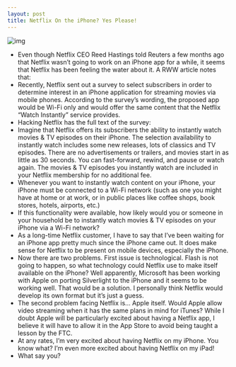 ```yaml
---
layout: post
title: Netflix On the iPhone? Yes Please!
---
```

![img](http://media.idownloadblog.com/wp-content/uploads/2010/03/netflix-iphone.jpg)
* Even though Netflix CEO Reed Hastings told Reuters a few months ago that Netflix wasn’t going to work on an iPhone app for a while, it seems that Netflix has been feeling the water about it. A RWW article notes that:
* Recently, Netflix sent out a survey to select subscribers in order to determine interest in an iPhone application for streaming movies via mobile phones. According to the survey’s wording, the proposed app would be Wi-Fi only and would offer the same content that the Netflix “Watch Instantly” service provides.
* Hacking Netflix has the full text of the survey:
* Imagine that Netflix offers its subscribers the ability to instantly watch movies & TV episodes on their iPhone. The selection availability to instantly watch includes some new releases, lots of classics and TV episodes. There are no advertisements or trailers, and movies start in as little as 30 seconds. You can fast-forward, rewind, and pause or watch again. The movies & TV episodes you instantly watch are included in your Netflix membership for no additional fee.
* Whenever you want to instantly watch content on your iPhone, your iPhone must be connected to a Wi-Fi network (such as one you might have at home or at work, or in public places like coffee shops, book stores, hotels, airports, etc.)
* If this functionality were available, how likely would you or someone in your household be to instantly watch movies & TV episodes on your iPhone via a Wi-Fi network?
* As a long-time Netflix customer, I have to say that I’ve been waiting for an iPhone app pretty much since the iPhone came out. It does make sense for Netflix to be present on mobile devices, especially the iPhone.
* Now there are two problems. First issue is technological. Flash is not going to happen, so what technology could Netflix use to make itself available on the iPhone? Well apparently, Microsoft has been working with Apple on porting Silverlight to the iPhone and it seems to be working well. That would be a solution. I personally think Netflix would develop its own format but it’s just a guess.
* The second problem facing Netflix is… Apple itself. Would Apple allow video streaming when it has the same plans in mind for iTunes? While I doubt Apple will be particularly excited about having a Netflix app, I believe it will have to allow it in the App Store to avoid being taught a lesson by the FTC.
* At any rates, I’m very excited about having Netflix on my iPhone. You know what? I’m even more excited about having Netflix on my iPad!
* What say you?


